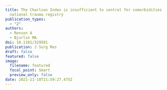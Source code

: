 ```yaml
---
title: The Charlson Index is insufficient to control for comorbidities in a
  national trauma registry
publication_types:
  - "2"
authors:
  - Renson A
  - Bjurlin MA
doi: 10.1101/329581
publication: J Surg Res
draft: false
featured: false
image:
  filename: featured
  focal_point: Smart
  preview_only: false
date: 2021-11-18T21:59:27.475Z
---
```

